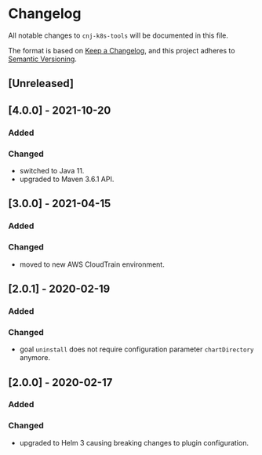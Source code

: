 # Changelog
All notable changes to `cnj-k8s-tools` will be documented in this file.

The format is based on [Keep a Changelog](https://keepachangelog.com/en/1.0.0/),
and this project adheres to [Semantic Versioning](https://semver.org/spec/v2.0.0.html).

## [Unreleased]

## [4.0.0] - 2021-10-20
### Added
### Changed
- switched to Java 11.
- upgraded to Maven 3.6.1 API.

## [3.0.0] - 2021-04-15
### Added
### Changed
- moved to new AWS CloudTrain environment.

## [2.0.1] - 2020-02-19
### Added
### Changed
- goal `uninstall` does not require configuration parameter `chartDirectory` anymore.

## [2.0.0] - 2020-02-17
### Added
### Changed
- upgraded to Helm 3 causing breaking changes to plugin configuration.